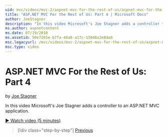 ```yaml
---
uid: mvc/videos/mvc-2/aspnet-mvc-for-the-rest-of-us/aspnet-mvc-for-the-rest-of-us-part-4
title: "ASP.NET MVC For the Rest of Us: Part 4 | Microsoft Docs"
author: JoeStagner
description: "In this video Microsoft's Joe Stagner adds a controller to an ASP.NET MVC application."
ms.author: aspnetcontent
ms.date: 07/19/2010
ms.assetid: 50e7265e-b7fa-44a0-a17c-15048a2e84a8
msc.legacyurl: /mvc/videos/mvc-2/aspnet-mvc-for-the-rest-of-us/aspnet-mvc-for-the-rest-of-us-part-4
msc.type: video
---
```

ASP.NET MVC For the Rest of Us: Part 4
====================
by [Joe Stagner](https://github.com/JoeStagner)

In this video Microsoft's Joe Stagner adds a controller to an ASP.NET MVC application.

[&#9654; Watch video (5 minutes)](https://channel9.msdn.com/Blogs/ASP-NET-Site-Videos/aspnet-mvc-for-the-rest-of-us-part-4)

> [!div class="step-by-step"]
> [Previous](aspnet-mvc-for-the-rest-of-us-part-3.md)
